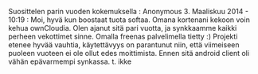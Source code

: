 <!--
Title: OwnCloud
Template: comments
-->

Suosittelen parin vuoden kokemuksella
:   Anonymous 3. Maaliskuu 2014 - 10:19
:   Moi, hyvä kun boostaat tuota softaa. Omana kortenani kekoon voin kehua 
    ownCloudia. Olen ajanut sitä pari vuotta, ja synkkaamme kaikki perheen 
    vekottimet sinne. Omalla freenas palvelimella tietty :) Projekti etenee hyvää 
    vauhtia, käytettävyys on parantunut niin, että viimeiseen puoleen vuoteen ei ole 
    ollut edes moittimista. Ennen sitä android client oli vähän epävarmempi 
    synkassa. t. ikke 